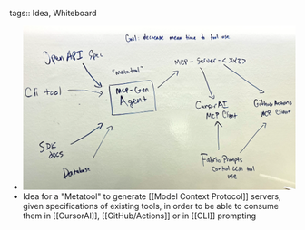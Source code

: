 tags:: Idea, Whiteboard

- ![image.png](../assets/image_1739973233390_0.png)
- Idea for a "Metatool" to generate [[Model Context Protocol]] servers, given specifications of existing tools, in order to be able to consume them in [[CursorAI]], [[GitHub/Actions]] or in [[CLI]] prompting